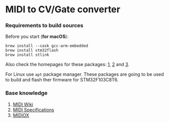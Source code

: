 # MIDI to CV/Gate converter

### Requirements to build sources
Before you start (**for macOS**):
```
brew install --cask gcc-arm-embedded
brew install stm32flash
brew install stlink
```
Also check the homepages for these packages:
[1](https://formulae.brew.sh/cask/gcc-arm-embedded),
[2](https://formulae.brew.sh/formula/stm32flash) and
[3](https://macappstore.org/stlink/).

For Linux use `apt` package manager.
These packages are going to be used to build and flash ther firmware for STM32F103C8T6.

### Base knowledge
1. [MIDI Wiki](https://en.wikipedia.org/wiki/MIDI)
2. [MIDI Specifications](https://www.midi.org/specifications)
3. [MIDIOX](http://www.midiox.com/)
